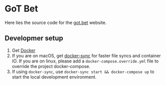 # GoT Bet

Here lies the source code for the [got.bet](http://got.bet) website.

## Developmer setup

1. Get [Docker](https://www.docker.com/get-started)
2. If you are on macOS, get [docker-sync](http://docker-sync.io/) for faster file
syncs and container IO. If you are on linux, please add a `docker-compose.override.yml` 
file to override the project docker-compose.
3. If using `docker-sync`, use `docker-sync start && docker-compose up` to start the local
development environment. 
